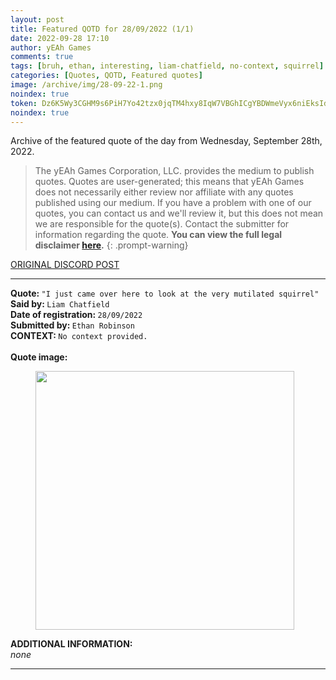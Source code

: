 ```yaml
---
layout: post
title: Featured QOTD for 28/09/2022 (1/1)
date: 2022-09-28 17:10
author: yEAh Games
comments: true
tags: [bruh, ethan, interesting, liam-chatfield, no-context, squirrel]
categories: [Quotes, QOTD, Featured quotes]
image: /archive/img/28-09-22-1.png
noindex: true
token: Dz6K5Wy3CGHM9s6PiH7Yo42tzx0jqTM4hxy8IqW7VBGhICgYBDWmeVyx6niEksIdd4KD0NHEam7PvfEkmoi1sE5MZZ5aWDVMvM2M9pMW1dy9jVeFxLoxTBJqK9JZ9sPopyLt8HjqcwPY
noindex: true
---
```

<!-- wp:paragraph -->
<p>Archive of the featured quote of the day from Wednesday, September 28th, 2022. </p>
<!-- /wp:paragraph -->

<!-- quote disclaimer -->
> The yEAh Games Corporation, LLC. provides the medium to publish quotes. Quotes are user-generated; this means that yEAh Games does not necessarily either review nor affiliate with any quotes published using our medium. If you have a problem with one of our quotes, you can contact us and we'll review it, but this does not mean we are responsible for the quote(s). Contact the submitter for information regarding the quote.
> <b>You can view the full legal disclaimer <a href="/quote-disclaimer">here</a>.</b>
{: .prompt-warning}
<!-- end quote disclaimer -->

<!-- wp:buttons {"layout":{"type":"flex","justifyContent":"left"}} -->
<div class="wp-block-buttons"><!-- wp:button {"textColor":"vivid-cyan-blue","align":"center","style":{"border":{"radius":"18px"}},"className":"is-style-fill"} -->
<div class="wp-block-button aligncenter is-style-fill"><a class="wp-block-button__link has-vivid-cyan-blue-color has-text-color wp-element-button" href="https://discord.com/channels/887052880782176266/958100064079839303/1024789237322760254" style="border-radius:18px;">ORIGINAL DISCORD POST</a></div>
<!-- /wp:button --></div>
<!-- /wp:buttons -->

<!-- wp:separator {"align":"center","className":"is-style-wide"} -->
<hr class="wp-block-separator aligncenter has-alpha-channel-opacity is-style-wide" />
<!-- /wp:separator -->

<!-- wp:paragraph -->
<p><strong>Quote: </strong><code>"I just came over here to look at the very mutilated squirrel"</code><br><strong>Said by: </strong><code>Liam Chatfield</code><br><strong>Date of registration: </strong><code>28/09/2022</code> <br><strong>Submitted by: </strong><code>Ethan Robinson</code><br><strong>CONTEXT: </strong><code>No context provided.<br></code><br><strong>Quote image:</strong></p>
<!-- /wp:paragraph -->

<!-- wp:image {"width":414,"height":414,"sizeSlug":"large","linkDestination":"none"} -->
<figure class="wp-block-image size-large is-resized"><img src="/archive/img/28-09-22-1.png" alt="" width="414" height="414" /></figure>
<!-- /wp:image -->

<!-- wp:paragraph -->
<p><strong>ADDITIONAL INFORMATION:</strong><br><em>none</em></p>
<!-- /wp:paragraph -->

<!-- wp:separator {"className":"is-style-wide"} -->
<hr class="wp-block-separator has-alpha-channel-opacity is-style-wide" />
<!-- /wp:separator -->
